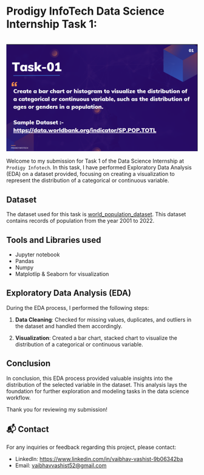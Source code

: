 # Prodigy InfoTech Data Science Internship Task 1:
<br>
<img src="https://github.com/Vaibhav-Vashist/PRODIGY_DS_01/blob/main/Prodigy_Task_01.png"   >

Welcome to my submission for Task 1 of the Data Science Internship at `Prodigy Infotech`. In this task, I have performed Exploratory Data Analysis (EDA) on a dataset provided, focusing on creating a visualization to represent the distribution of a categorical or continuous variable.

## Dataset

The dataset used for this task is <a href="https://github.com/Vaibhav-Vashist/PRODIGY_DS_01/blob/main/Dataset.csv">world_population_dataset</a>. This dataset contains records of population from the year 2001 to 2022. 

## Tools and Libraries used
- Jupyter notebook
- Pandas
- Numpy
- Matplotlip & Seaborn for visualization



## Exploratory Data Analysis (EDA)

During the EDA process, I performed the following steps:

1. **Data Cleaning**: Checked for missing values, duplicates, and outliers in the dataset and handled them accordingly.

2. **Visualization**: Created a bar chart, stacked chart to visualize the distribution of a categorical or continuous variable. 



## Conclusion

In conclusion, this EDA process provided valuable insights into the distribution of the selected variable in the dataset. This analysis lays the foundation for further exploration and modeling tasks in the data science workflow.

Thank you for reviewing my submission!

## 📬 Contact

For any inquiries or feedback regarding this project, please contact:

- LinkedIn: <a>https://www.linkedin.com/in/vaibhav-vashist-9b06342ba</a>
- Email: vaibhavvashist52@gmail.com
